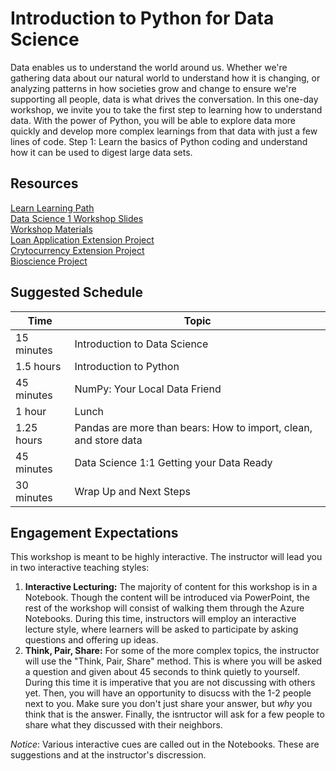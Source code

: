 # Introduction to Python for Data Science

Data enables us to understand the world around us. Whether we're gathering 
data about our natural world to understand how it is changing, or analyzing 
patterns in how societies grow and change to ensure we're supporting all 
people, data is what drives the conversation. In this one-day workshop, we 
invite you to take the first step to learning how to understand data. With 
the power of Python, you will be able to explore data more quickly and 
develop more complex learnings from that data with just a few lines of code. 
Step 1: Learn the basics of Python coding and understand how it can be used 
to digest large data sets.

## Resources
[Learn Learning Path](https://docs.microsoft.com/en-us/learn/paths/introduction-python-data-science/)  
[Data Science 1 Workshop Slides](https://slidedecks.blob.core.windows.net/reactorslides/Data_Science_1.pptx)  
[Workshop Materials](/workshop-resources/data-science-and-machine-learning/Data_Science_1/workshop-materials)  
[Loan Application Extension Project](/workshop-resources/data-science-and-machine-learning/Data_Science_1/loan-project)  
[Crytocurrency Extension Project](/workshop-resources/data-science-and-machine-learning/Data_Science_1/cryptocurrency-project)  
[Bioscience Project](/workshop-resources/data-science-and-machine-learning/Data_Science_1/bioscience-project)  

## Suggested Schedule
| Time | Topic |
| ---- | ----- | 
| 15 minutes | Introduction to Data Science |
| 1.5 hours | Introduction to Python |
| 45 minutes | NumPy: Your Local Data Friend | 
| 1 hour | Lunch | 
| 1.25 hours | Pandas are more than bears: How to import, clean, and store data | 
| 45 minutes | Data Science 1:1 Getting your Data Ready | 
| 30 minutes | Wrap Up and Next Steps |

## Engagement Expectations
This workshop is meant to be highly interactive. The instructor will lead you in 
two interactive teaching styles:
1. **Interactive Lecturing:** The majority of content for this workshop is in a 
Notebook. Though the content will be introduced via PowerPoint, the rest of the 
workshop will consist of walking them through the Azure Notebooks. During this time, 
instructors will employ an interactive lecture style, where learners will be asked to 
participate by asking questions and offering up ideas.
2. **Think, Pair, Share:** For some of the more complex topics, the instructor will 
use the "Think, Pair, Share" method. This is where you will be asked a question and 
given about 45 seconds to think quietly to yourself. During this time it is imperative 
that you are not discussing with others yet. Then, you will have an opportunity to 
disucss with the 1-2 people next to you. Make sure you don't just share your answer, 
but *why* you think that is the answer. Finally, the isntructor will ask for a few 
people to share what they discussed with their neighbors. 

*Notice*: Various interactive cues are called out in the Notebooks. These are 
suggestions and at the instructor's discression.
